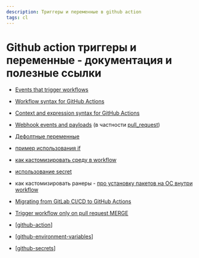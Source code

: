 ```yaml
---
description: Триггеры и переменные в github action
tags: cl
---
```

# Github action триггеры и переменные - документация и полезные ссылки

- [Events that trigger workflows](https://docs.github.com/en/actions/reference/events-that-trigger-workflows#pull_request)
- [Workflow syntax for GitHub Actions](https://docs.github.com/en/actions/reference/workflow-syntax-for-github-actions#onevent_nametypes)
- [Context and expression syntax for GitHub Actions](https://docs.github.com/en/actions/reference/context-and-expression-syntax-for-github-actions#example-using-an-array)
- [Webhook events and payloads](https://docs.github.com/en/developers/webhooks-and-events/webhook-events-and-payloads) (в частности [pull_request](https://docs.github.com/en/developers/webhooks-and-events/webhook-events-and-payloads#pull_request))
- [Дефолтные переменные](https://docs.github.com/en/actions/reference/environment-variables#default-environment-variables)
- [пример использования if](https://github.community/t/skip-action-when-label-already-on-pr-vs-on-label-create-event/121037)
- [как кастомизировать среду в workflow](https://docs.github.com/en/actions/using-github-hosted-runners/customizing-github-hosted-runners)
- [использование secret](https://docs.github.com/en/actions/security-guides/encrypted-secrets#using-encrypted-secrets-in-a-workflow)
- как кастомизировать ранеры - [про установку пакетов на ОС внутри workflow](https://docs.github.com/en/actions/using-github-hosted-runners/customizing-github-hosted-runners)
- [Migrating from GitLab CI/CD to GitHub Actions](https://docs.github.com/en/actions/learn-github-actions/migrating-from-gitlab-cicd-to-github-actions)
- [Trigger workflow only on pull request MERGE](https://github.community/t/trigger-workflow-only-on-pull-request-merge/17359)


- [[github-action]]
- [[github-environment-variables]]
- [[github-secrets]]

[//begin]: # "Autogenerated link references for markdown compatibility"
[github-action]: github-action "Githunb action"
[github-environment-variables]: github-environment-variables "Github environment variables"
[github-secrets]: github-secrets "Github secrets"
[//end]: # "Autogenerated link references"